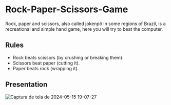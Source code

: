 # Rock-Paper-Scissors-Game
Rock, paper and scissors, also called jokenpô in some regions of Brazil, is a recreational and simple hand game, here you will try to beat the computer.

## Rules
- Rock beats scissors (by crushing or breaking them).
- Scissors beat paper (cutting it).
- Paper beats rock (wrapping it).

## Presentation
![Captura de tela de 2024-05-15 19-07-27](https://github.com/geehdev/Rock-Paper-Scissors-Game/assets/104036619/48e58c47-0d85-431a-bdff-bd63db576ee1)
